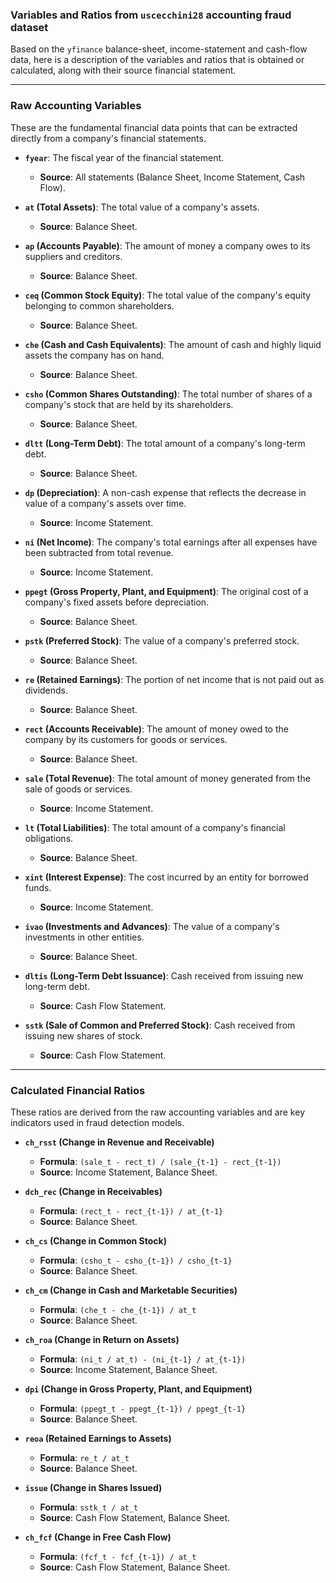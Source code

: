 ### Variables and Ratios from `uscecchini28` accounting fraud dataset

Based on the `yfinance` balance-sheet, income-statement and cash-flow data, here is a description of the variables and ratios that is obtained or calculated, along with their source financial statement.

***

### Raw Accounting Variables

These are the fundamental financial data points that can be extracted directly from a company's financial statements.

* **`fyear`**: The fiscal year of the financial statement.
    * **Source**: All statements (Balance Sheet, Income Statement, Cash Flow).

* **`at` (Total Assets)**: The total value of a company's assets.
    * **Source**: Balance Sheet.

* **`ap` (Accounts Payable)**: The amount of money a company owes to its suppliers and creditors.
    * **Source**: Balance Sheet.

* **`ceq` (Common Stock Equity)**: The total value of the company's equity belonging to common shareholders.
    * **Source**: Balance Sheet.

* **`che` (Cash and Cash Equivalents)**: The amount of cash and highly liquid assets the company has on hand.
    * **Source**: Balance Sheet.

* **`csho` (Common Shares Outstanding)**: The total number of shares of a company's stock that are held by its shareholders.
    * **Source**: Balance Sheet.

* **`dltt` (Long-Term Debt)**: The total amount of a company's long-term debt.
    * **Source**: Balance Sheet.

* **`dp` (Depreciation)**: A non-cash expense that reflects the decrease in value of a company's assets over time.
    * **Source**: Income Statement.

* **`ni` (Net Income)**: The company's total earnings after all expenses have been subtracted from total revenue.
    * **Source**: Income Statement.

* **`ppegt` (Gross Property, Plant, and Equipment)**: The original cost of a company's fixed assets before depreciation.
    * **Source**: Balance Sheet.

* **`pstk` (Preferred Stock)**: The value of a company's preferred stock.
    * **Source**: Balance Sheet.

* **`re` (Retained Earnings)**: The portion of net income that is not paid out as dividends.
    * **Source**: Balance Sheet.

* **`rect` (Accounts Receivable)**: The amount of money owed to the company by its customers for goods or services.
    * **Source**: Balance Sheet.

* **`sale` (Total Revenue)**: The total amount of money generated from the sale of goods or services.
    * **Source**: Income Statement.

* **`lt` (Total Liabilities)**: The total amount of a company's financial obligations.
    * **Source**: Balance Sheet.

* **`xint` (Interest Expense)**: The cost incurred by an entity for borrowed funds.
    * **Source**: Income Statement.

* **`ivao` (Investments and Advances)**: The value of a company's investments in other entities.
    * **Source**: Balance Sheet.

* **`dltis` (Long-Term Debt Issuance)**: Cash received from issuing new long-term debt.
    * **Source**: Cash Flow Statement.

* **`sstk` (Sale of Common and Preferred Stock)**: Cash received from issuing new shares of stock.
    * **Source**: Cash Flow Statement.

***

### Calculated Financial Ratios

These ratios are derived from the raw accounting variables and are key indicators used in fraud detection models.

* **`ch_rsst` (Change in Revenue and Receivable)**
    * **Formula**: `(sale_t - rect_t) / (sale_{t-1} - rect_{t-1})`
    * **Source**: Income Statement, Balance Sheet.

* **`dch_rec` (Change in Receivables)**
    * **Formula**: `(rect_t - rect_{t-1}) / at_{t-1}`
    * **Source**: Balance Sheet.

* **`ch_cs` (Change in Common Stock)**
    * **Formula**: `(csho_t - csho_{t-1}) / csho_{t-1}`
    * **Source**: Balance Sheet.

* **`ch_cm` (Change in Cash and Marketable Securities)**
    * **Formula**: `(che_t - che_{t-1}) / at_t`
    * **Source**: Balance Sheet.

* **`ch_roa` (Change in Return on Assets)**
    * **Formula**: `(ni_t / at_t) - (ni_{t-1} / at_{t-1})`
    * **Source**: Income Statement, Balance Sheet.

* **`dpi` (Change in Gross Property, Plant, and Equipment)**
    * **Formula**: `(ppegt_t - ppegt_{t-1}) / ppegt_{t-1}`
    * **Source**: Balance Sheet.

* **`reoa` (Retained Earnings to Assets)**
    * **Formula**: `re_t / at_t`
    * **Source**: Balance Sheet.

* **`issue` (Change in Shares Issued)**
    * **Formula**: `sstk_t / at_t`
    * **Source**: Cash Flow Statement, Balance Sheet.

* **`ch_fcf` (Change in Free Cash Flow)**
    * **Formula**: `(fcf_t - fcf_{t-1}) / at_t`
    * **Source**: Cash Flow Statement, Balance Sheet.